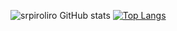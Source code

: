 ![srpiroliro GitHub stats](https://github-readme-stats.vercel.app/api?username=srpiroliro&show_icons=true&theme=radical)
[![Top Langs](https://github-readme-stats.vercel.app/api/top-langs/?username=srpiroliro&theme=radical)](https://github.com/anuraghazra/github-readme-stats)

